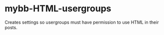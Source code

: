 mybb-HTML-usergroups
====================

Creates settings so usergroups must have permission to use HTML in their posts.
